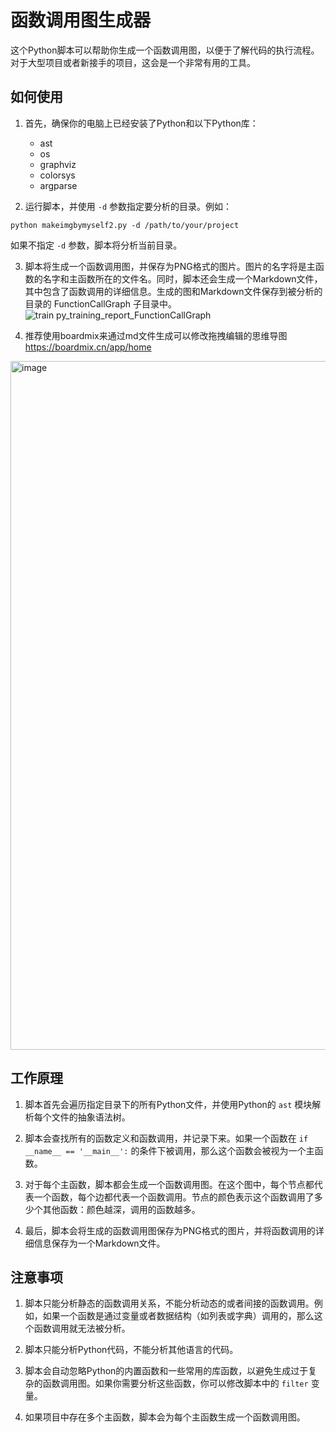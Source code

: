 # 函数调用图生成器

这个Python脚本可以帮助你生成一个函数调用图，以便于了解代码的执行流程。对于大型项目或者新接手的项目，这会是一个非常有用的工具。

## 如何使用

1. 首先，确保你的电脑上已经安装了Python和以下Python库：
    - ast
    - os
    - graphviz
    - colorsys
    - argparse

2. 运行脚本，并使用 `-d` 参数指定要分析的目录。例如：

```
python makeimgbymyself2.py -d /path/to/your/project
```

如果不指定 `-d` 参数，脚本将分析当前目录。


3. 脚本将生成一个函数调用图，并保存为PNG格式的图片。图片的名字将是主函数的名字和主函数所在的文件名。同时，脚本还会生成一个Markdown文件，其中包含了函数调用的详细信息。生成的图和Markdown文件保存到被分析的目录的 FunctionCallGraph 子目录中。![train py_training_report_FunctionCallGraph](https://github.com/1738970143/FunctionCallGraph/assets/90264219/e46a1624-1023-4c21-a65c-22f695595d17)

4. 推荐使用boardmix来通过md文件生成可以修改拖拽编辑的思维导图 https://boardmix.cn/app/home
<img width="1102" alt="image" src="https://github.com/1738970143/FunctionCallGraph/assets/90264219/f6fc4821-735d-4387-adc0-feff56ec1f09">

## 工作原理

1. 脚本首先会遍历指定目录下的所有Python文件，并使用Python的 `ast` 模块解析每个文件的抽象语法树。

2. 脚本会查找所有的函数定义和函数调用，并记录下来。如果一个函数在 `if __name__ == '__main__':` 的条件下被调用，那么这个函数会被视为一个主函数。

3. 对于每个主函数，脚本都会生成一个函数调用图。在这个图中，每个节点都代表一个函数，每个边都代表一个函数调用。节点的颜色表示这个函数调用了多少个其他函数：颜色越深，调用的函数越多。

4. 最后，脚本会将生成的函数调用图保存为PNG格式的图片，并将函数调用的详细信息保存为一个Markdown文件。

## 注意事项

1. 脚本只能分析静态的函数调用关系，不能分析动态的或者间接的函数调用。例如，如果一个函数是通过变量或者数据结构（如列表或字典）调用的，那么这个函数调用就无法被分析。

2. 脚本只能分析Python代码，不能分析其他语言的代码。

3. 脚本会自动忽略Python的内置函数和一些常用的库函数，以避免生成过于复杂的函数调用图。如果你需要分析这些函数，你可以修改脚本中的 `filter` 变量。

4. 如果项目中存在多个主函数，脚本会为每个主函数生成一个函数调用图。
